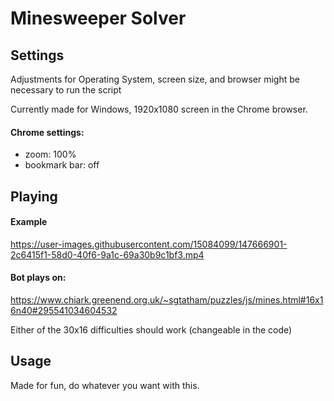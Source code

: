 # Minesweeper Solver

## Settings
Adjustments for Operating System, screen size, and browser might be necessary to run the script

Currently made for Windows, 1920x1080 screen in the Chrome browser.

#### Chrome settings:
  * zoom: 100%
  * bookmark bar: off

## Playing

#### Example

https://user-images.githubusercontent.com/15084099/147666901-2c6415f1-58d0-40f6-9a1c-69a30b9c1bf3.mp4



#### Bot plays on:
https://www.chiark.greenend.org.uk/~sgtatham/puzzles/js/mines.html#16x16n40#295541034604532

Either of the 30x16 difficulties should work (changeable in the code)

## Usage

Made for fun, do whatever you want with this.

